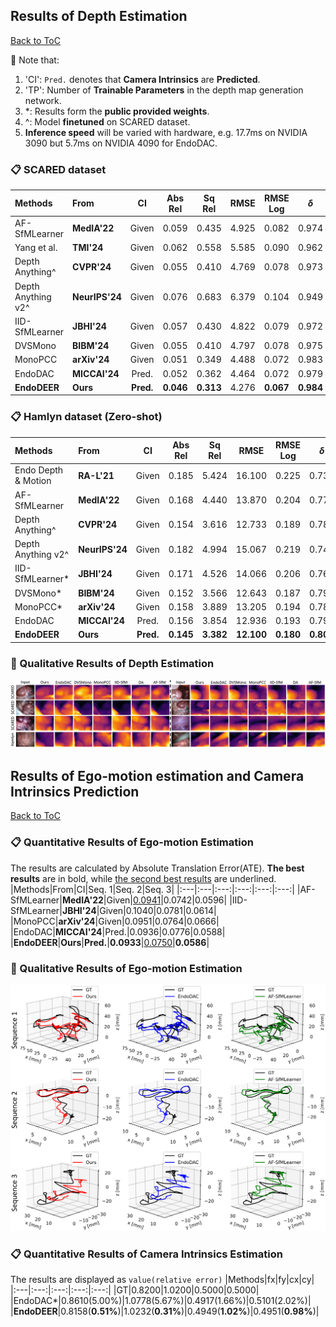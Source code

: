 ## Results of Depth Estimation
[Back to ToC](#table-of-contents)

:pushpin: Note that:
1. 'CI': `Pred.` denotes that **Camera Intrinsics** are **Predicted**.
2. 'TP': Number of **Trainable Parameters** in the depth map generation network.
3. *: Results form the **public provided weights**.
4. \^: Model **finetuned** on SCARED dataset.
5. **Inference speed** will be varied with hardware, e.g. 17.7ms on NVIDIA 3090 but 5.7ms on NVIDIA 4090 for EndoDAC.
### :clipboard: SCARED dataset
|Methods|From|CI|Abs Rel|Sq Rel|RMSE|RMSE Log|$\delta$|TP/M|Speed/ms|
|:---|:---|:---:|:---:|:---:|:---:|:---:|:---:|:---:|:---:|
|AF-SfMLearner|**MedIA'22**|Given|0.059|0.435|4.925|0.082|0.974|14.8|2.0|
|Yang et al.|**TMI'24**|Given|0.062|0.558|5.585|0.090|0.962|2.0|8.0|
|Depth Anything\^|**CVPR'24**|Given|0.055|0.410|4.769|0.078|0.973|13.0|5.0|
|Depth Anything v2\^|**NeurIPS'24**|Given|0.076|0.683|6.379|0.104|0.949|13.0|5.0|
|IID-SfMLearner|**JBHI'24**|Given|0.057|0.430|4.822|0.079|0.972|14.8|2.0|
|DVSMono|**BIBM'24**|Given|0.055|0.410|4.797|0.078|0.975|27.0|12.7|
|MonoPCC|**arXiv'24**|Given|0.051|0.349|4.488|0.072|0.983|27.0|12.7|
|EndoDAC|**MICCAI'24**|Pred.|0.052|0.362|4.464|0.072|0.979|1.6|5.7|
|**EndoDEER**|**Ours**|**Pred.**|**0.046**|**0.313**|4.276|**0.067**|**0.984**|1.8|6.2|

### :clipboard: Hamlyn dataset (Zero-shot)
|Methods|From|CI|Abs Rel|Sq Rel|RMSE|RMSE Log|$\delta$|TP/M|Speed/ms|
|:---|:---|:---:|:---:|:---:|:---:|:---:|:---:|:---:|:---:|
|Endo Depth & Motion|**RA-L'21**|Given|0.185|5.424|16.100|0.225|0.732|-|~15|
|AF-SfMLearner|**MedIA'22**|Given|0.168|4.440|13.870|0.204|0.770|14.8|1.0|
|Depth Anything\^|**CVPR'24**|Given|0.154|3.616|12.733|0.189|0.784|13.0|3.0|
|Depth Anything v2\^|**NeurIPS'24**|Given|0.182|4.994|15.067|0.219|0.740|13.0|3.0|
|IID-SfMLearner*|**JBHI'24**|Given|0.171|4.526|14.066|0.206|0.767|14.8|1.0|
|DVSMono*|**BIBM'24**|Given|0.152|3.566|12.643|0.187|0.791|27.0|10.5|
|MonoPCC*|**arXiv'24**|Given|0.158|3.889|13.205|0.194|0.782|27.0|10.5|
|EndoDAC|**MICCAI'24**|Pred.|0.156|3.854|12.936|0.193|0.791|1.6|4.0|
|**EndoDEER**|**Ours**|**Pred.**|**0.145**|**3.382**|**12.100**|**0.180**|**0.807**|1.8|4.5|

### :eyes: Qualitative Results of Depth Estimation
![](assets/vis_depth.png)

## Results of Ego-motion estimation and Camera Intrinsics Prediction
[Back to ToC](#table-of-contents)
### :clipboard: Quantitative Results of Ego-motion Estimation
The results are calculated by Absolute Translation Error(ATE). **The best results** are in bold, while <ins>the second best results</ins> are underlined.
|Methods|From|CI|Seq. 1|Seq. 2|Seq. 3|
|:---|:---|:---:|:---:|:---:|:---:|
|AF-SfMLearner|**MedIA'22**|Given|<ins>0.0941</ins>|0.0742|0.0596|
|IID-SfMLearner|**JBHI'24**|Given|0.1040|0.0781|0.0614|
|MonoPCC|**arXiv'24**|Given|0.0951|0.0764|0.0666|
|EndoDAC|**MICCAI'24**|Pred.|0.0936|0.0776|0.0588|
|**EndoDEER**|**Ours**|**Pred.**|**0.0933**|<ins>0.0750</ins>|**0.0586**|

### :eyes: Qualitative Results of Ego-motion Estimation
![](assets/vis_traj.png)

### :clipboard: Quantitative Results of Camera Intrinsics Estimation
The results are displayed as `value(relative error)`
|Methods|fx|fy|cx|cy|
|:---|:---:|:---:|:---:|:---:|
|GT|0.8200|1.0200|0.5000|0.5000|
|EndoDAC*|0.8610(5.00%)|1.0778(5.67%)|0.4917(1.66%)|0.5101(2.02%)|
|**EndoDEER**|0.8158(**0.51%**)|1.0232(**0.31%**)|0.4949(**1.02%**)|0.4951(**0.98%**)|
